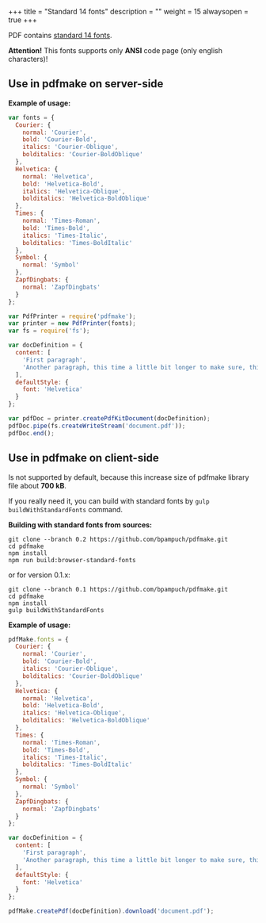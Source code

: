 +++
title = "Standard 14 fonts"
description = ""
weight = 15
alwaysopen = true
+++

PDF contains [standard 14 fonts](http://www.enfocus.com/manuals/ReferenceGuide/PS/18/enUS/en-us/common/pse/concept/c_aa1044513.html).

**Attention!** This fonts supports only **ANSI** code page (only english characters)!

## Use in pdfmake on server-side

**Example of usage:**
```js
var fonts = {
  Courier: {
    normal: 'Courier',
    bold: 'Courier-Bold',
    italics: 'Courier-Oblique',
    bolditalics: 'Courier-BoldOblique'
  },
  Helvetica: {
    normal: 'Helvetica',
    bold: 'Helvetica-Bold',
    italics: 'Helvetica-Oblique',
    bolditalics: 'Helvetica-BoldOblique'
  },
  Times: {
    normal: 'Times-Roman',
    bold: 'Times-Bold',
    italics: 'Times-Italic',
    bolditalics: 'Times-BoldItalic'
  },
  Symbol: {
    normal: 'Symbol'
  },
  ZapfDingbats: {
    normal: 'ZapfDingbats'
  }
};

var PdfPrinter = require('pdfmake');
var printer = new PdfPrinter(fonts);
var fs = require('fs');

var docDefinition = {
  content: [
    'First paragraph',
    'Another paragraph, this time a little bit longer to make sure, this line will be divided into at least two lines',
  ],
  defaultStyle: {
    font: 'Helvetica'
  }
};

var pdfDoc = printer.createPdfKitDocument(docDefinition);
pdfDoc.pipe(fs.createWriteStream('document.pdf'));
pdfDoc.end();
```


## Use in pdfmake on client-side

Is not supported by default, because this increase size of pdfmake library file about **700 kB**.

If you really need it, you can build with standard fonts by `gulp buildWithStandardFonts` command.

**Building with standard fonts from sources:**
```
git clone --branch 0.2 https://github.com/bpampuch/pdfmake.git
cd pdfmake
npm install
npm run build:browser-standard-fonts
```

or for version 0.1.x:
```
git clone --branch 0.1 https://github.com/bpampuch/pdfmake.git
cd pdfmake
npm install
gulp buildWithStandardFonts
```

**Example of usage:**
```js
pdfMake.fonts = {
  Courier: {
    normal: 'Courier',
    bold: 'Courier-Bold',
    italics: 'Courier-Oblique',
    bolditalics: 'Courier-BoldOblique'
  },
  Helvetica: {
    normal: 'Helvetica',
    bold: 'Helvetica-Bold',
    italics: 'Helvetica-Oblique',
    bolditalics: 'Helvetica-BoldOblique'
  },
  Times: {
    normal: 'Times-Roman',
    bold: 'Times-Bold',
    italics: 'Times-Italic',
    bolditalics: 'Times-BoldItalic'
  },
  Symbol: {
    normal: 'Symbol'
  },
  ZapfDingbats: {
    normal: 'ZapfDingbats'
  }
};

var docDefinition = {
  content: [
    'First paragraph',
    'Another paragraph, this time a little bit longer to make sure, this line will be divided into at least two lines',
  ],
  defaultStyle: {
    font: 'Helvetica'
  }
};

pdfMake.createPdf(docDefinition).download('document.pdf');
```
